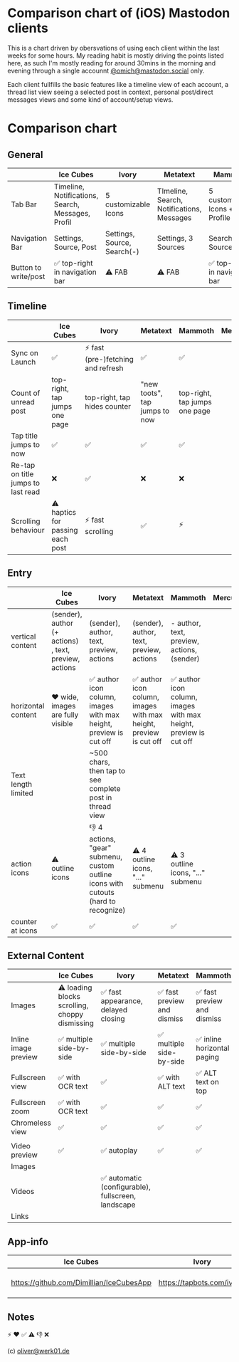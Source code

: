 # Comparison chart of (iOS) Mastodon clients

This is a chart driven by obersvations of using each client within the last weeks for some hours. My reading habit is mostly driving the points listed here, as such I'm mostly reading for around 30mins in the morning and evening through a single accounnt [@omich@mastodon.social](https://mastodon.social/@omich) only.

Each client fullfills the basic features like a timeline view of each account, a thread list view seeing a selected post in context, personal post/direct messages views and some kind of account/setup views.

# Comparison chart

## General

|                      | Ice Cubes                                         | Ivory                       | Metatext                                  | Mammoth                                        | Mercury | Mast | Mastoot | tooot | Toot! | Tusker | Woolly |
| -------------------- | ------------------------------------------------- | --------------------------- | ----------------------------------------- | ---------------------------------------------- | ------- | ---- | ------- | ----- | ----- | ------ | ------ |
| Tab Bar              | Timeline, Notifications, Search, Messages, Profil | 5 customizable Icons        | TImeline, Search, Notifications, Messages | 5 customizable Icons + Profile                 |         |      |         |       |       |        |        |
| Navigation Bar       | Settings, Source, Post                            | Settings, Source, Search(-) | Settings, 3 Sources                       | Search(?), Source, Post                        |         |      |         |       |       |        |        |
| Button to write/post | :white_check_mark: top-right in navigation bar    | :warning: FAB               | :warning: FAB                             | :white_check_mark: top-right in navigation bar |         |      |         |       |       |        |        |

## Timeline

|                                    | Ice Cubes                               | Ivory                                 | Metatext                      | Mammoth                       | Mercury | Mast | Mastoot | tooot | Toot! | Tusker | Woolly |
| ---------------------------------- | --------------------------------------- | ------------------------------------- | ----------------------------- | ----------------------------- | ------- | ---- | ------- | ----- | ----- | ------ | ------ |
| Sync on Launch                     | :white_check_mark:                      | :zap: fast (pre-)fetching and refresh | :white_check_mark:            | :white_check_mark:            |         |      |         |       |       |        |        |
| Count of unread post               | top-right, tap jumps one page           | top-right, tap hides counter          | "new toots", tap jumps to now | top-right, tap jumps one page |         |      |         |       |       |        |        |
| Tap title jumps to now             | :white_check_mark:                      | :white_check_mark:                    | :white_check_mark:            | :white_check_mark:            |         |      |         |       |       |        |        |
| Re-tap on title jumps to last read | :x:                                     | :white_check_mark:                    | :x:                           | :x:                           |         |      |         |       |       |        |        |
| Scrolling behaviour                | :warning: haptics for passing each post | :zap: fast scrolling                  | :white_check_mark:            | :zap:                         |         |      |         |       |       |        |        |

## Entry

|                     | Ice Cubes                                             | Ivory                                                                                 | Metatext                                                                          | Mammoth                                                                           | Mercury | Mast | Mastoot | tooot | Toot! | Tusker | Woolly |
| ------------------- | ----------------------------------------------------- | ------------------------------------------------------------------------------------- | --------------------------------------------------------------------------------- | --------------------------------------------------------------------------------- | ------- | ---- | ------- | ----- | ----- | ------ | ------ |
| vertical content    | (sender), author (+ actions) , text, preview, actions | (sender), author, text, preview, actions                                              | (sender), author, text, preview, actions                                          | - author, text, preview, actions, (sender)                                        |         |      |         |       |       |        |        |
| horizontal content  | :hearts: wide, images are fully visible               | :white_check_mark: author icon column, images with max height, preview is cut off     | :white_check_mark: author icon column, images with max height, preview is cut off | :white_check_mark: author icon column, images with max height, preview is cut off |         |      |         |       |       |        |        |
| Text length limited |                                                       | ~500 chars, then tap to see complete post in thread view                              |                                                                                   |                                                                                   |         |      |         |       |       |        |        |
| action icons        | :warning: outline icons                               | :-1: 4 actions, "gear" submenu, custom outline icons with cutouts (hard to recognize) | :warning: 4 outline icons, "..." submenu                                          | :warning: 3 outline icons, "..." submenu                                          |         |      |         |       |       |        |        |
| counter at icons    | :white_check_mark:                                    | :white_check_mark:                                                                    | :white_check_mark:                                                                | :white_check_mark:                                                                |         |      |         |       |       |        |        |

## External Content

|                      | Ice Cubes                                             | Ivory                                                              | Metatext                                    | Mammoth                                     | Mercury | Mast | Mastoot | tooot | Toot! | Tusker | Woolly |
| -------------------- | ----------------------------------------------------- | ------------------------------------------------------------------ | ------------------------------------------- | ------------------------------------------- | ------- | ---- | ------- | ----- | ----- | ------ | ------ |
| Images               | :warning: loading blocks scrolling, choppy dismissing | :white_check_mark: fast appearance, delayed closing                | :white_check_mark: fast preview and dismiss | :white_check_mark: fast preview and dismiss |         |      |         |       |       |        |        |
| Inline image preview | :white_check_mark: multiple side-by-side              | :white_check_mark: multiple side-by-side                           | :white_check_mark: multiple side-by-side    | :white_check_mark: inline horizontal paging |         |      |         |       |       |        |        |
| Fullscreen view      | :white_check_mark: with OCR text                      | :white_check_mark:                                                 | :white_check_mark: with ALT text            | :white_check_mark: ALT text on top          |         |      |         |       |       |        |        |
| Fullscreen zoom      | :white_check_mark: with OCR text                      | :white_check_mark:                                                 | :white_check_mark:                          | :white_check_mark:                          |         |      |         |       |       |        |        |
| Chromeless view      | :white_check_mark:                                    | :white_check_mark:                                                 | :white_check_mark:                          | :white_check_mark:                          |         |      |         |       |       |        |        |
|                      |                                                       |                                                                    |                                             |                                             |         |      |         |       |       |        |        |
| Video preview        | :white_check_mark:                                    | :white_check_mark: autoplay                                        | :white_check_mark:                          | :white_check_mark:                          |         |      |         |       |       |        |        |
| Images               |                                                       |                                                                    |                                             |                                             |         |      |         |       |       |        |        |
| Videos               |                                                       | :white_check_mark: automatic (configurable), fullscreen, landscape |                                             |                                             |         |      |         |       |       |        |        |
| Links                |                                                       |                                                                    |                                             |                                             |         |      |         |       |       |        |        |

## App-info

| Ice Cubes | Ivory | Metatext | Mammoth | Mercury | Mast | Mastoot | tooot | Toot! | Tusker | Woolly |
| --------- | ----- | -------- | ------- | ------- | ---- | ------- | ----- | ----- | ------ | ------ |
| https://github.com/Dimillian/IceCubesApp | https://tapbots.com/ivory/ | https://metabolist.org | https://www.getmammoth.app | https://onmercury.app | https://apps.apple.com/us/app/mast-for-mastodon/id1437429129 | https://mastoot.app | https://apps.apple.com/us/app/tooot-fediverse-and-mastodon/id1549772269 | https://apps.apple.com/app/toot/id1229021451?ls=1 | https://vaccor.space/tusker/ | https://testflight.apple.com/join/2LVAJQTP |

## Notes

:zap:
:hearts:
:white_check_mark:
:warning:
:-1:
:x:

(c) oliver@werk01.de
